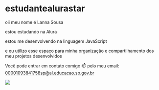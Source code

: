 # estudantealurastar
oii meu nome é Lanna Sousa

 estou estudando na Alura
 
estou me desenvolvendo na linguagem JavaScript

e eu utilizo esse espaço para minha organização e compartilhamento dos meu projetos desenvolvidos

Você pode entrar em contato comigo 📫 pelo meu email: 00001093841758sp@al.educacao.sp.gov.br

![](https://media1.tenor.com/m/zJ1OVszuPDQAAAAC/hanako-kun-tbhk.gif)

